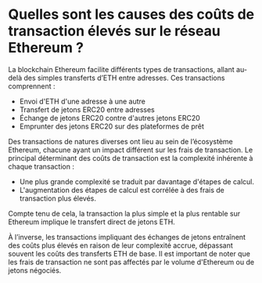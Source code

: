# Quelles sont les causes des coûts de transaction élevés sur le réseau Ethereum ?

La blockchain Ethereum facilite différents types de transactions, allant au-delà des simples transferts d’ETH entre adresses. Ces transactions comprennent :

- Envoi d'ETH d'une adresse à une autre
- Transfert de jetons ERC20 entre adresses
- Échange de jetons ERC20 contre d'autres jetons ERC20
- Emprunter des jetons ERC20 sur des plateformes de prêt

Des transactions de natures diverses ont lieu au sein de l’écosystème Ethereum, chacune ayant un impact différent sur les frais de transaction. Le principal déterminant des coûts de transaction est la complexité inhérente à chaque transaction :

- Une plus grande complexité se traduit par davantage d'étapes de calcul.
- L'augmentation des étapes de calcul est corrélée à des frais de transaction plus élevés.

Compte tenu de cela, la transaction la plus simple et la plus rentable sur Ethereum implique le transfert direct de jetons ETH.

À l’inverse, les transactions impliquant des échanges de jetons entraînent des coûts plus élevés en raison de leur complexité accrue, dépassant souvent les coûts des transferts ETH de base. Il est important de noter que les frais de transaction ne sont pas affectés par le volume d'Ethereum ou de jetons négociés.